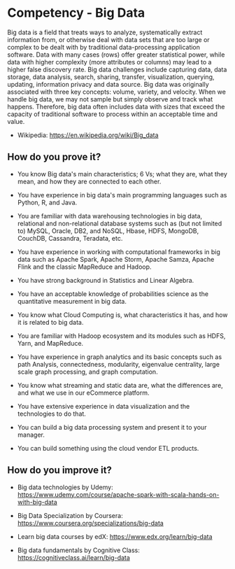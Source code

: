 # Competency - Big Data

Big data is a field that treats ways to analyze, systematically extract information from, or otherwise deal with data sets that are too large or complex to be dealt with by traditional data-processing application software. Data with many cases (rows) offer greater statistical power, while data with higher complexity (more attributes or columns) may lead to a higher false discovery rate. Big data challenges include capturing data, data storage, data analysis, search, sharing, transfer, visualization, querying, updating, information privacy and data source. Big data was originally associated with three key concepts: volume, variety, and velocity. When we handle big data, we may not sample but simply observe and track what happens. Therefore, big data often includes data with sizes that exceed the capacity of traditional software to process within an acceptable time and value.

- Wikipedia: https://en.wikipedia.org/wiki/Big_data

## How do you prove it?

- You know Big data's main characteristics; 6 Vs; what they are, what they mean, and how they are connected to each other.

- You have experience in big data's main programming languages such as Python, R, and Java.

- You are familiar with data warehousing technologies in big data, relational and non-relational database systems such as (but not limited to) MySQL, Oracle, DB2, and NoSQL, Hbase, HDFS, MongoDB, CouchDB, Cassandra, Teradata, etc.

- You have experience in working with computational frameworks in big data such as Apache Spark, Apache Storm, Apache Samza, Apache Flink and the classic MapReduce and Hadoop.

- You have strong background in Statistics and Linear Algebra.

- You have an acceptable knowledge of probabilities science as the quantitative measurement in big data.

- You know what Cloud Computing is, what characteristics it has, and how it is related to big data.

- You are familiar with Hadoop ecosystem and its modules such as HDFS, Yarn, and MapReduce.

- You have experience in graph analytics and its basic concepts such as path Analysis, connectedness, modularity, eigenvalue centrality, large scale graph processing, and graph computation.

- You know what streaming and static data are, what the differences are, and what we use in our eCommerce platform.

- You have extensive experience in data visualization and the technologies to do that.

- You can build a big data processing system and present it to your manager.

- You can build something using the cloud vendor ETL products.

## How do you improve it?

- Big data technologies by Udemy: https://www.udemy.com/course/apache-spark-with-scala-hands-on-with-big-data

- Big Data Specialization by Coursera: https://www.coursera.org/specializations/big-data

- Learn big data courses by edX: https://www.edx.org/learn/big-data

- Big data fundamentals by Cognitive Class: https://cognitiveclass.ai/learn/big-data
